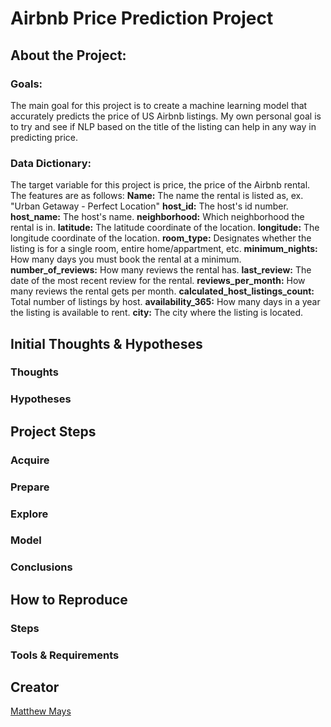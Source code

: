 # Airbnb Price Prediction Project
## About the Project:
### Goals:
The main goal for this project is to create a machine learning model that accurately predicts the price of US Airbnb listings. My own personal goal is to try and see if NLP based on the title of the listing can help in any way in predicting price.
### Data Dictionary:
The target variable for this project is price, the price of the Airbnb rental.
The features are as follows:
**Name:** The name the rental is listed as, ex. "Urban Getaway - Perfect Location"
**host_id:** The host's id number.
**host_name:** The host's name.
**neighborhood:** Which neighborhood the rental is in.
**latitude:** The latitude coordinate of the location.
**longitude:** The longitude coordinate of the location.
**room_type:** Designates whether the listing is for a single room, entire home/appartment, etc.
**minimum_nights:** How many days you must book the rental at a minimum.
**number_of_reviews:** How many reviews the rental has.
**last_review:** The date of the most recent review for the rental.
**reviews_per_month:** How many reviews the rental gets per month.
**calculated_host_listings_count:** Total number of listings by host.
**availability_365:** How many days in a year the listing is available to rent.
**city:** The city where the listing is located.
## Initial Thoughts & Hypotheses
### Thoughts
### Hypotheses
## Project Steps
### Acquire
### Prepare
### Explore
### Model
### Conclusions
## How to Reproduce
### Steps
### Tools & Requirements
## Creator
[Matthew Mays](https://github.com/Matthew-Mays)